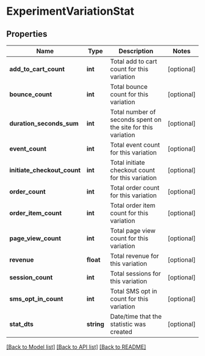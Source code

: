 # ExperimentVariationStat

## Properties
Name | Type | Description | Notes
------------ | ------------- | ------------- | -------------
**add_to_cart_count** | **int** | Total add to cart count for this variation | [optional] 
**bounce_count** | **int** | Total bounce count for this variation | [optional] 
**duration_seconds_sum** | **int** | Total number of seconds spent on the site for this variation | [optional] 
**event_count** | **int** | Total event count for this variation | [optional] 
**initiate_checkout_count** | **int** | Total initiate checkout count for this variation | [optional] 
**order_count** | **int** | Total order count for this variation | [optional] 
**order_item_count** | **int** | Total order item count for this variation | [optional] 
**page_view_count** | **int** | Total page view count for this variation | [optional] 
**revenue** | **float** | Total revenue for this variation | [optional] 
**session_count** | **int** | Total sessions for this variation | [optional] 
**sms_opt_in_count** | **int** | Total SMS opt in count for this variation | [optional] 
**stat_dts** | **string** | Date/time that the statistic was created | [optional] 

[[Back to Model list]](../README.md#documentation-for-models) [[Back to API list]](../README.md#documentation-for-api-endpoints) [[Back to README]](../README.md)


